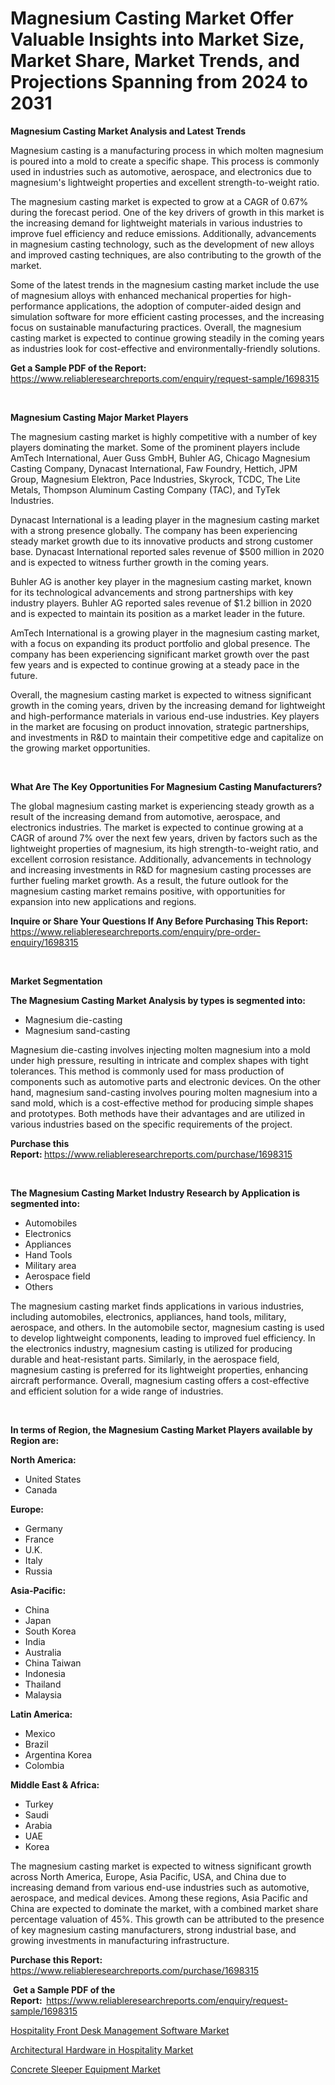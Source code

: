 <p><h1>Magnesium Casting Market Offer Valuable Insights into Market Size, Market Share, Market Trends, and Projections Spanning from 2024 to 2031</h1></p><p><strong>Magnesium Casting Market Analysis and Latest Trends</strong></p>
<p><p>Magnesium casting is a manufacturing process in which molten magnesium is poured into a mold to create a specific shape. This process is commonly used in industries such as automotive, aerospace, and electronics due to magnesium's lightweight properties and excellent strength-to-weight ratio.</p><p>The magnesium casting market is expected to grow at a CAGR of 0.67% during the forecast period. One of the key drivers of growth in this market is the increasing demand for lightweight materials in various industries to improve fuel efficiency and reduce emissions. Additionally, advancements in magnesium casting technology, such as the development of new alloys and improved casting techniques, are also contributing to the growth of the market.</p><p>Some of the latest trends in the magnesium casting market include the use of magnesium alloys with enhanced mechanical properties for high-performance applications, the adoption of computer-aided design and simulation software for more efficient casting processes, and the increasing focus on sustainable manufacturing practices. Overall, the magnesium casting market is expected to continue growing steadily in the coming years as industries look for cost-effective and environmentally-friendly solutions.</p></p>
<p><strong>Get a Sample PDF of the Report:&nbsp;</strong> <a href="https://www.reliableresearchreports.com/enquiry/request-sample/1698315">https://www.reliableresearchreports.com/enquiry/request-sample/1698315</a></p>
<p>&nbsp;</p>
<p><strong>Magnesium Casting Major Market Players</strong></p>
<p><p>The magnesium casting market is highly competitive with a number of key players dominating the market. Some of the prominent players include AmTech International, Auer Guss GmbH, Buhler AG, Chicago Magnesium Casting Company, Dynacast International, Faw Foundry, Hettich, JPM Group, Magnesium Elektron, Pace Industries, Skyrock, TCDC, The Lite Metals, Thompson Aluminum Casting Company (TAC), and TyTek Industries.</p><p>Dynacast International is a leading player in the magnesium casting market with a strong presence globally. The company has been experiencing steady market growth due to its innovative products and strong customer base. Dynacast International reported sales revenue of $500 million in 2020 and is expected to witness further growth in the coming years.</p><p>Buhler AG is another key player in the magnesium casting market, known for its technological advancements and strong partnerships with key industry players. Buhler AG reported sales revenue of $1.2 billion in 2020 and is expected to maintain its position as a market leader in the future.</p><p>AmTech International is a growing player in the magnesium casting market, with a focus on expanding its product portfolio and global presence. The company has been experiencing significant market growth over the past few years and is expected to continue growing at a steady pace in the future.</p><p>Overall, the magnesium casting market is expected to witness significant growth in the coming years, driven by the increasing demand for lightweight and high-performance materials in various end-use industries. Key players in the market are focusing on product innovation, strategic partnerships, and investments in R&D to maintain their competitive edge and capitalize on the growing market opportunities.</p></p>
<p>&nbsp;</p>
<p><strong>What Are The Key Opportunities For Magnesium Casting Manufacturers?</strong></p>
<p><p>The global magnesium casting market is experiencing steady growth as a result of the increasing demand from automotive, aerospace, and electronics industries. The market is expected to continue growing at a CAGR of around 7% over the next few years, driven by factors such as the lightweight properties of magnesium, its high strength-to-weight ratio, and excellent corrosion resistance. Additionally, advancements in technology and increasing investments in R&D for magnesium casting processes are further fueling market growth. As a result, the future outlook for the magnesium casting market remains positive, with opportunities for expansion into new applications and regions.</p></p>
<p><strong>Inquire or Share Your Questions If Any Before Purchasing This Report:</strong> <a href="https://www.reliableresearchreports.com/enquiry/pre-order-enquiry/1698315">https://www.reliableresearchreports.com/enquiry/pre-order-enquiry/1698315</a></p>
<p>&nbsp;</p>
<p><strong>Market Segmentation</strong></p>
<p><strong>The Magnesium Casting Market Analysis by types is segmented into:</strong></p>
<p><ul><li>Magnesium die-casting</li><li>Magnesium sand-casting</li></ul></p>
<p><p>Magnesium die-casting involves injecting molten magnesium into a mold under high pressure, resulting in intricate and complex shapes with tight tolerances. This method is commonly used for mass production of components such as automotive parts and electronic devices. On the other hand, magnesium sand-casting involves pouring molten magnesium into a sand mold, which is a cost-effective method for producing simple shapes and prototypes. Both methods have their advantages and are utilized in various industries based on the specific requirements of the project.</p></p>
<p><strong>Purchase this Report:&nbsp;</strong><a href="https://www.reliableresearchreports.com/purchase/1698315">https://www.reliableresearchreports.com/purchase/1698315</a></p>
<p>&nbsp;</p>
<p><strong>The Magnesium Casting Market Industry Research by Application is segmented into:</strong></p>
<p><ul><li>Automobiles</li><li>Electronics</li><li>Appliances</li><li>Hand Tools</li><li>Military area</li><li>Aerospace field</li><li>Others</li></ul></p>
<p><p>The magnesium casting market finds applications in various industries, including automobiles, electronics, appliances, hand tools, military, aerospace, and others. In the automobile sector, magnesium casting is used to develop lightweight components, leading to improved fuel efficiency. In the electronics industry, magnesium casting is utilized for producing durable and heat-resistant parts. Similarly, in the aerospace field, magnesium casting is preferred for its lightweight properties, enhancing aircraft performance. Overall, magnesium casting offers a cost-effective and efficient solution for a wide range of industries.</p></p>
<p>&nbsp;</p>
<p><strong>In terms of Region, the Magnesium Casting Market Players available by Region are:</strong></p>
<p>
    <p> <strong> North America: </strong>
        <ul>
            <li>United States</li>
            <li>Canada</li>
        </ul>
        </p> 
    <p> <strong> Europe: </strong>
        <ul>
            <li>Germany</li>
            <li>France</li>
            <li>U.K.</li>
            <li>Italy</li>
            <li>Russia</li>
        </ul>
        </p> 
    <p> <strong> Asia-Pacific: </strong>
        <ul>
            <li>China</li>
            <li>Japan</li>
            <li>South Korea</li>
            <li>India</li>
            <li>Australia</li>
            <li>China Taiwan</li>
            <li>Indonesia</li>
            <li>Thailand</li>
            <li>Malaysia</li>
        </ul>
        </p> 
    <p> <strong> Latin America: </strong>
        <ul>
            <li>Mexico</li>
            <li>Brazil</li>
            <li>Argentina Korea</li>
            <li>Colombia</li>
        </ul>
        </p> 
    <p> <strong> Middle East & Africa: </strong>
        <ul>
            <li>Turkey</li>
            <li>Saudi</li>
            <li>Arabia</li>
            <li>UAE</li>
            <li>Korea</li>
        </ul>
    </p>
    </p>
<p><p>The magnesium casting market is expected to witness significant growth across North America, Europe, Asia Pacific, USA, and China due to increasing demand from various end-use industries such as automotive, aerospace, and medical devices. Among these regions, Asia Pacific and China are expected to dominate the market, with a combined market share percentage valuation of 45%. This growth can be attributed to the presence of key magnesium casting manufacturers, strong industrial base, and growing investments in manufacturing infrastructure.</p></p>
<p><strong>Purchase this Report: </strong><a href="https://www.reliableresearchreports.com/purchase/1698315">https://www.reliableresearchreports.com/purchase/1698315</a></p>
<p>&nbsp;<strong>Get a Sample PDF of the Report:&nbsp;&nbsp;</strong><a href="https://www.reliableresearchreports.com/enquiry/request-sample/1698315">https://www.reliableresearchreports.com/enquiry/request-sample/1698315</a></p>
<p><strong></strong></p>
<p><p><a href="https://view.publitas.com/reportprime-1/hospitality-front-desk-management-software-market-research-report-the-key-to-successful-business-strategy-forecasted-for-period-from-2023-2030/">Hospitality Front Desk Management Software Market</a></p><p><a href="https://view.publitas.com/reportprime-1/architectural-hardware-in-hospitality-market-analysis-and-market-size-global-industry-overview-market-segmentation-and-forecast-2023-to-2030/">Architectural Hardware in Hospitality Market</a></p><p><a href="https://view.publitas.com/reportprime-1/concrete-sleeper-equipment-market-research-report-reveals-the-latest-trends-and-opportunities-of-this-market-for-period-from-2023-2030/">Concrete Sleeper Equipment Market</a></p></p>